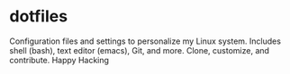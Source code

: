 # dotfiles
Configuration files and settings to personalize my Linux system. Includes shell (bash), text editor (emacs), Git, and more. Clone, customize, and contribute. Happy Hacking
